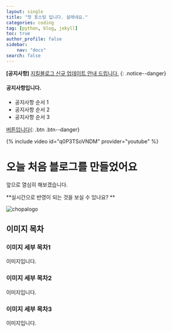 ```yaml
---
layout: single
title: "첫 포스팅 입니다. 설레네요."
categories: coding
tag: [python, blog, jekyll]
toc: true
author_profile: false
sidebar: 
    nav: "docs"
search: false
---
```


**[공지사항]** [지킬블로그 신규 업데이트 안내 드립니다.](https://mmistakes.github.io/minimal-mistakes/docs/utility-classes/#notices)
{: .notice--danger}

<div class="notice--success">
<h4>공지사항입니다.</h4>
<ul>
    <li>공지사항 순서 1</li>
    <li>공지사항 순서 2</li>
    <li>공지사항 순서 3</li>
</ul>
</div>

[버튼입니다](http://google.com){: .btn .btn--danger}

{% include video id="q0P3TSoVNDM" provider="youtube" %}



# 오늘 처음 블로그를 만들었어요

앞으로 열심히 해보겠습니다. 

**실시간으로 반영이 되는 것을 보실 수 있나요? **



![chopalogo](/images/2024-08-14-first/chopalogo.png)



## 이미지 목차

### 이미지 세부 목차1

이미지입니다.

### 이미지 세부 목차2

이미지입니다.

### 이미지 세부 목차3

이미지입니다.







